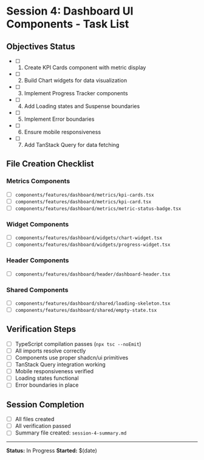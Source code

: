 # Session 4: Dashboard UI Components - Task List

## Objectives Status
- [ ] 1. Create KPI Cards component with metric display
- [ ] 2. Build Chart widgets for data visualization
- [ ] 3. Implement Progress Tracker components
- [ ] 4. Add Loading states and Suspense boundaries
- [ ] 5. Implement Error boundaries
- [ ] 6. Ensure mobile responsiveness
- [ ] 7. Add TanStack Query for data fetching

## File Creation Checklist
### Metrics Components
- [ ] `components/features/dashboard/metrics/kpi-cards.tsx`
- [ ] `components/features/dashboard/metrics/kpi-card.tsx`
- [ ] `components/features/dashboard/metrics/metric-status-badge.tsx`

### Widget Components
- [ ] `components/features/dashboard/widgets/chart-widget.tsx`
- [ ] `components/features/dashboard/widgets/progress-widget.tsx`

### Header Components
- [ ] `components/features/dashboard/header/dashboard-header.tsx`

### Shared Components
- [ ] `components/features/dashboard/shared/loading-skeleton.tsx`
- [ ] `components/features/dashboard/shared/empty-state.tsx`

## Verification Steps
- [ ] TypeScript compilation passes (`npx tsc --noEmit`)
- [ ] All imports resolve correctly
- [ ] Components use proper shadcn/ui primitives
- [ ] TanStack Query integration working
- [ ] Mobile responsiveness verified
- [ ] Loading states functional
- [ ] Error boundaries in place

## Session Completion
- [ ] All files created
- [ ] All verification passed
- [ ] Summary file created: `session-4-summary.md`

---
**Status:** In Progress
**Started:** $(date)

